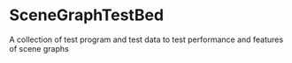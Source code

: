 # SceneGraphTestBed
A collection of test program and test data to test performance and features of scene graphs
